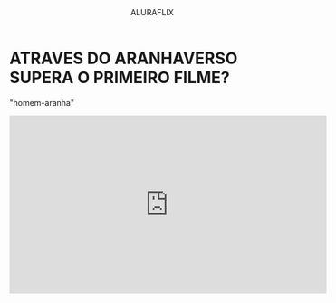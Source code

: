 <head>
  <link rel=''stylesheet'' href=''styles.css''/>
</head>
<body>

<header>ALURAFLIX</header>


<h1> ATRAVES DO ARANHAVERSO SUPERA O PRIMEIRO FILME?</h1>
<P>"homem-aranha"</P>



<iframe width="560" height="315" src="https://www.youtube.com/embed/gt_fAE1Eg2Q?si=4QFq9MtQyx1Nfu4Q" title="YouTube video player" frameborder="0" allow="accelerometer; autoplay; clipboard-write; encrypted-media; gyroscope; picture-in-picture; web-share" referrerpolicy="strict-origin-when-cross-origin" allowfullscreen></iframe>

<body>
